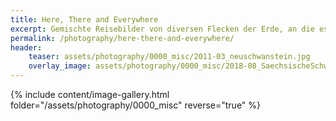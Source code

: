 ```yaml
---
title: Here, There and Everywhere
excerpt: Gemischte Reisebilder von diversen Flecken der Erde, an die es mich meistens für einen Kurztrip gezogen hat. 
permalink: /photography/here-there-and-everywhere/
header:
    teaser: assets/photography/0000_misc/2011-03_neuschwanstein.jpg
    overlay_image: assets/photography/0000_misc/2018-08_SaechsischeSchweiz_069.jpg
---
```


{% include content/image-gallery.html folder="/assets/photography/0000_misc" reverse="true" %}